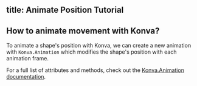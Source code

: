 title: Animate Position Tutorial
---

## How to animate movement with Konva?

To animate a shape's position with Konva, we can create a new animation with `Konva.Animation`
which modifies the shape's position with each animation frame.

For a full list of attributes and methods, check out the [Konva.Animation documentation](/api/Konva.Animation.html).

<!-- {% iframe /downloads/code/animations/Moving.html %} -->

<!-- {% include_code Konva Animate Position Demo animations/Moving.html %} -->
